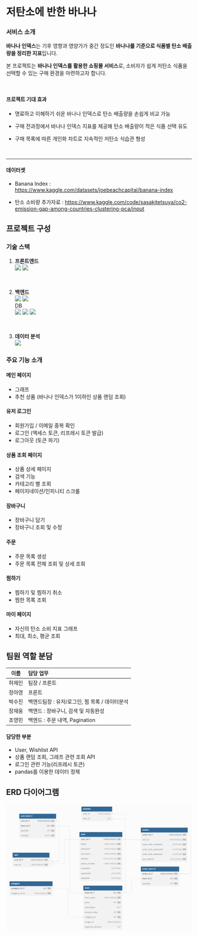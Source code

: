 # 저탄소에 반한 바나나

### 서비스 소개

**바나나 인덱스**는 기후 영향과 영양가가 중간 정도인 **바나나를 기준으로 식품별 탄소 배출량을 정리한 지표**입니다.<br/>

본 프로젝트는 **바나나 인덱스를 활용한 쇼핑몰 서비스**로, 소비자가 쉽게 저탄소 식품을 선택할 수 있는 구매 환경을 마련하고자 합니다.

<br/>

#### 프로젝트 기대 효과

- 명료하고 이해하기 쉬운 바나나 인덱스로 탄소 배출량을 손쉽게 비교 가능

- 구매 전과정에서 바나나 인덱스 지표를 제공해 탄소 배출량이 적은 식품 선택 유도

- 구매 목록에 따른 개인화 차트로 지속적인 저탄소 식습관 형성

<br/>

---

#### 데이터셋

- Banana Index : https://www.kaggle.com/datasets/joebeachcapital/banana-index

- 탄소 소비량 추가자료 : https://www.kaggle.com/code/sasakitetsuya/co2-emission-gap-among-countries-clustering-pca/input

## 프로젝트 구성

### 기술 스택

1.  **프론트엔드**  
    <img src="https://img.shields.io/badge/react-61DAFB?logo=react&logoColor=white]"/> <img src="https://img.shields.io/badge/scss-CC6699?logo=sass&logoColor=white]"/>

    <br/>

2.  **백엔드**  
     <img src="https://img.shields.io/badge/node.js-339933?style=flat&logo=node.js&logoColor=white"/> <img src="https://img.shields.io/badge/Express-000000?logo=Express&logoColor=white]"/>
    <br/>
    DB<br/>
    <img src="https://img.shields.io/badge/MySQL-5294E2?logo=MySQL&logoColor=white]"/> <img src="https://img.shields.io/badge/RDS-75AADB?logo=amazonRDS&logoColor=white]"/> <img src="https://img.shields.io/badge/S3-68BC71?logo=amazonS3&logoColor=white]"/>

<br/>

3.  **데이터 분석**<br/><img src="https://img.shields.io/badge/pandas-150458?logo=pandas&logoColor=white]"/>

### 주요 기능 소개

#### 메인 페이지

- 그래프
- 추천 상품 (바나나 인덱스가 1이하인 상품 랜덤 조회)

#### 유저 로그인

- 회원가입 / 이메일 중복 확인
- 로그인 (액세스 토큰, 리프레시 토큰 발급)
- 로그아웃 (토큰 파기)

#### 상품 조회 페이지

- 상품 상세 페이지
- 검색 기능
- 카테고리 별 조회
- 페이지네이션/인피니티 스크롤

#### 장바구니

- 장바구니 담기
- 장바구니 조회 및 수정

#### 주문

- 주문 목록 생성
- 주문 목록 전체 조회 및 상세 조회

#### 찜하기

- 찜하기 및 찜하기 취소
- 찜한 목록 조회

#### 마이 페이지

- 자신의 탄소 소비 지표 그래프
- 최대, 최소, 평균 조회

## 팀원 역할 분담

|  이름  | 담당 업무                                      |
| :----: | :--------------------------------------------- |
| 허제인 | 팀장 / 프론트                                  |
| 정아영 | 프론트                                         |
| 박수진 | 백엔드팀장 : 유저/로그인, 찜 목록 / 데이터분석 |
| 장재웅 | 백엔드 : 장바구니, 검색 및 자동완성            |
| 조영민 | 백엔드 : 주문 내역, Pagination                 |

#### 담당한 부분

- User, Wishlist API
- 상품 랜덤 조회, 그래프 관련 조회 API
- 로그인 관련 기능(리프레시 토큰)
- pandas를 이용한 데이터 정제

## ERD 다이어그램

<img src = "back/libraries/ERD.png">
